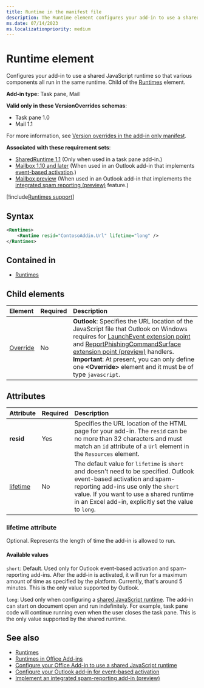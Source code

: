 ```yaml
---
title: Runtime in the manifest file
description: The Runtime element configures your add-in to use a shared JavaScript runtime for its various components, for example, ribbon, task pane, custom functions.
ms.date: 07/14/2023
ms.localizationpriority: medium
---
```


# Runtime element

Configures your add-in to use a shared JavaScript runtime so that various components all run in the same runtime. Child of the [Runtimes](runtimes.md) element.

**Add-in type:** Task pane, Mail

**Valid only in these VersionOverrides schemas**:

- Task pane 1.0
- Mail 1.1

For more information, see [Version overrides in the add-in only manifest](/office/dev/add-ins/develop/xml-manifest-overview#version-overrides-in-the-manifest).

**Associated with these requirement sets**:

- [SharedRuntime 1.1](../requirement-sets/common/shared-runtime-requirement-sets.md) (Only when used in a task pane add-in.)
- [Mailbox 1.10 and later](/javascript/api/requirement-sets/outlook/outlook-api-requirement-sets) (When used in an Outlook add-in that implements [event-based activation](/office/dev/add-ins/outlook/autolaunch).)
- [Mailbox preview](/javascript/api/requirement-sets/outlook/preview-requirement-set/outlook-requirement-set-preview) (When used in an Outlook add-in that implements the [integrated spam reporting (preview)](/office/dev/add-ins/outlook/spam-reporting) feature.)

[!include[Runtimes support](../includes/runtimes-note.md)]

## Syntax

```XML
<Runtimes>
    <Runtime resid="ContosoAddin.Url" lifetime="long" />
</Runtimes>
```

## Contained in

- [Runtimes](runtimes.md)

## Child elements

|  Element |  Required  |  Description  |
|:-----|:-----|:-----|
| [Override](override.md) | No | **Outlook**: Specifies the URL location of the JavaScript file that Outlook on Windows requires for [LaunchEvent extension point](extensionpoint.md#launchevent) and [ReportPhishingCommandSurface extension point (preview)](/javascript/api/manifest/extensionpoint) handlers. **Important**: At present, you can only define one **\<Override\>** element and it must be of type `javascript`.|

## Attributes

|  Attribute  |  Required  |  Description  |
|:-----|:-----|:-----|
|  **resid**  |  Yes  | Specifies the URL location of the HTML page for your add-in. The `resid` can be no more than 32 characters and must match an `id` attribute of a `Url` element in the `Resources` element. |
|  [lifetime](#lifetime-attribute)  |  No  | The default value for `lifetime` is `short` and doesn't need to be specified. Outlook event-based activation and spam-reporting add-ins use only the `short` value. If you want to use a shared runtime in an Excel add-in, explicitly set the value to `long`. |

### lifetime attribute

Optional. Represents the length of time the add-in is allowed to run.

#### Available values

`short`: Default. Used only for Outlook event-based activation and spam-reporting add-ins. After the add-in is activated, it will run for a maximum amount of time as specified by the platform. Currently, that's around 5 minutes. This is the only value supported by Outlook.

`long`: Used only when configuring a [shared JavaScript runtime](/office/dev/add-ins/develop/configure-your-add-in-to-use-a-shared-runtime). The add-in can start on document open and run indefinitely. For example, task pane code will continue running even when the user closes the task pane. This is the only value supported by the shared runtime.

## See also

- [Runtimes](runtimes.md)
- [Runtimes in Office Add-ins](/office/dev/add-ins/testing/runtimes)
- [Configure your Office Add-in to use a shared JavaScript runtime](/office/dev/add-ins/develop/configure-your-add-in-to-use-a-shared-runtime)
- [Configure your Outlook add-in for event-based activation](/office/dev/add-ins/outlook/autolaunch)
- [Implement an integrated spam-reporting add-in (preview)](/office/dev/add-ins/outlook/spam-reporting)
